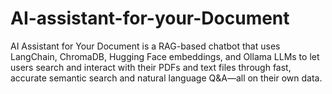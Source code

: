 # AI-assistant-for-your-Document
AI Assistant for Your Document is a RAG-based chatbot that uses LangChain, ChromaDB, Hugging Face embeddings, and Ollama LLMs to let users search and interact with their PDFs and text files through fast, accurate semantic search and natural language Q&amp;A—all on their own data.

